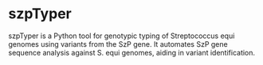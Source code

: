 # szpTyper
szpTyper is a Python tool for genotypic typing of Streptococcus equi genomes using variants from the SzP gene. It automates SzP gene sequence analysis against S. equi genomes, aiding in variant identification.
